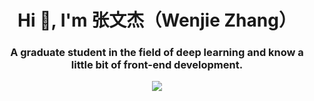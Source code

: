 <h1 align="center">Hi 👋, I'm 张文杰（Wenjie Zhang）</h1>
<h3 align="center">A graduate student in the field of deep learning and know a little bit of front-end development.</h3>

<div align="center">
  <source
    srcset="https://github-readme-stats.vercel.app/api?username=xerrors&show_icons=true&theme=dark"
    media="(prefers-color-scheme: dark)"
  />
  <source
    srcset="https://github-readme-stats.vercel.app/api?username=xerrors&show_icons=true"
    media="(prefers-color-scheme: light), (prefers-color-scheme: no-preference)"
  />
  <img src="https://github-readme-stats.vercel.app/api?username=xerrors&show_icons=true" />
</div>